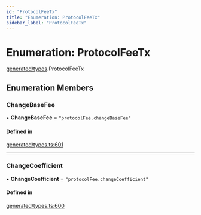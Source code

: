 ```yaml
---
id: "ProtocolFeeTx"
title: "Enumeration: ProtocolFeeTx"
sidebar_label: "ProtocolFeeTx"
---
```


# Enumeration: ProtocolFeeTx

[generated/types](../../../../modules/Generated/Types/Types.md).ProtocolFeeTx

## Enumeration Members

### ChangeBaseFee

• **ChangeBaseFee** = ``"protocolFee.changeBaseFee"``

#### Defined in

[generated/types.ts:601](https://github.com/PolymeshAssociation/polymesh-sdk/blob/15be87e8/src/generated/types.ts#L601)

___

### ChangeCoefficient

• **ChangeCoefficient** = ``"protocolFee.changeCoefficient"``

#### Defined in

[generated/types.ts:600](https://github.com/PolymeshAssociation/polymesh-sdk/blob/15be87e8/src/generated/types.ts#L600)
